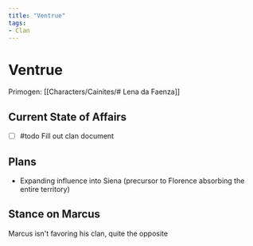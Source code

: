 ```yaml
---
title: "Ventrue"
tags:
- Clan
---
```


# Ventrue
Primogen: [[Characters/Cainites/# Lena da Faenza]]

## Current State of Affairs
- [ ] #todo Fill out clan document

## Plans
- Expanding influence into Siena (precursor to Florence absorbing the entire territory)

## Stance on Marcus
Marcus isn't favoring his clan, quite the opposite